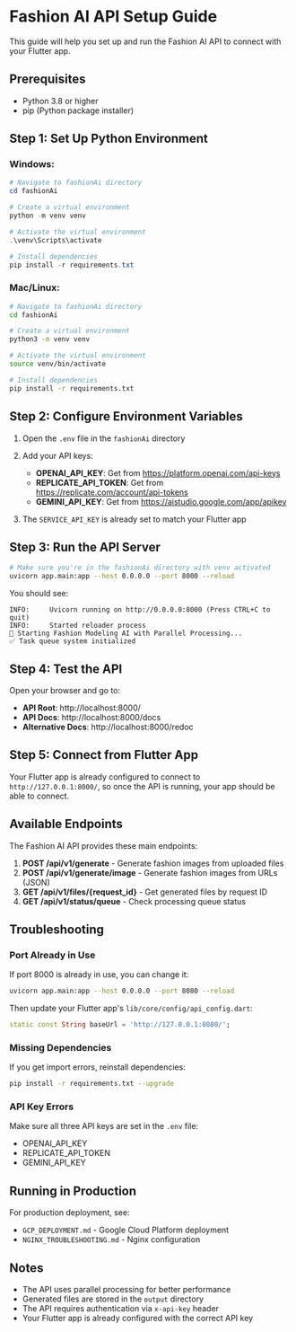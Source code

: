 # Fashion AI API Setup Guide

This guide will help you set up and run the Fashion AI API to connect with your Flutter app.

## Prerequisites

- Python 3.8 or higher
- pip (Python package installer)

## Step 1: Set Up Python Environment

### Windows:

```powershell
# Navigate to fashionAi directory
cd fashionAi

# Create a virtual environment
python -m venv venv

# Activate the virtual environment
.\venv\Scripts\activate

# Install dependencies
pip install -r requirements.txt
```

### Mac/Linux:

```bash
# Navigate to fashionAi directory
cd fashionAi

# Create a virtual environment
python3 -m venv venv

# Activate the virtual environment
source venv/bin/activate

# Install dependencies
pip install -r requirements.txt
```

## Step 2: Configure Environment Variables

1. Open the `.env` file in the `fashionAi` directory
2. Add your API keys:
   - **OPENAI_API_KEY**: Get from https://platform.openai.com/api-keys
   - **REPLICATE_API_TOKEN**: Get from https://replicate.com/account/api-tokens
   - **GEMINI_API_KEY**: Get from https://aistudio.google.com/app/apikey

3. The `SERVICE_API_KEY` is already set to match your Flutter app

## Step 3: Run the API Server

```bash
# Make sure you're in the fashionAi directory with venv activated
uvicorn app.main:app --host 0.0.0.0 --port 8000 --reload
```

You should see:
```
INFO:     Uvicorn running on http://0.0.0.0:8000 (Press CTRL+C to quit)
INFO:     Started reloader process
🚀 Starting Fashion Modeling AI with Parallel Processing...
✅ Task queue system initialized
```

## Step 4: Test the API

Open your browser and go to:
- **API Root**: http://localhost:8000/
- **API Docs**: http://localhost:8000/docs
- **Alternative Docs**: http://localhost:8000/redoc

## Step 5: Connect from Flutter App

Your Flutter app is already configured to connect to `http://127.0.0.1:8000/`, so once the API is running, your app should be able to connect.

## Available Endpoints

The Fashion AI API provides these main endpoints:

1. **POST /api/v1/generate** - Generate fashion images from uploaded files
2. **POST /api/v1/generate/image** - Generate fashion images from URLs (JSON)
3. **GET /api/v1/files/{request_id}** - Get generated files by request ID
4. **GET /api/v1/status/queue** - Check processing queue status

## Troubleshooting

### Port Already in Use
If port 8000 is already in use, you can change it:
```bash
uvicorn app.main:app --host 0.0.0.0 --port 8080 --reload
```

Then update your Flutter app's `lib/core/config/api_config.dart`:
```dart
static const String baseUrl = 'http://127.0.0.1:8080/';
```

### Missing Dependencies
If you get import errors, reinstall dependencies:
```bash
pip install -r requirements.txt --upgrade
```

### API Key Errors
Make sure all three API keys are set in the `.env` file:
- OPENAI_API_KEY
- REPLICATE_API_TOKEN
- GEMINI_API_KEY

## Running in Production

For production deployment, see:
- `GCP_DEPLOYMENT.md` - Google Cloud Platform deployment
- `NGINX_TROUBLESHOOTING.md` - Nginx configuration

## Notes

- The API uses parallel processing for better performance
- Generated files are stored in the `output` directory
- The API requires authentication via `x-api-key` header
- Your Flutter app is already configured with the correct API key

